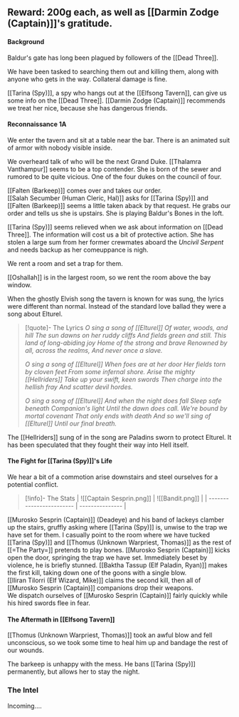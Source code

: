 ## Reward: 200g each, as well as [[Darmin Zodge (Captain)]]'s gratitude.

#### Background
Baldur's gate has long been plagued by followers of the [[Dead Three]].  

We have been tasked to searching them out and killing them, along with anyone who gets in the way.  Collateral damage is fine.  

[[Tarina (Spy)]], a spy who hangs out at the [[Elfsong Tavern]], can give us some info on the [[Dead Three]].  [[Darmin Zodge (Captain)]] recommends we treat her nice, because she has dangerous friends.

#### Reconnaissance 1A
We enter the tavern and sit at a table near the bar.  There is an animated suit of armor with nobody visible inside.

We overheard talk of who will be the next Grand Duke.  [[Thalamra Vanthampur]] seems to be a top contender.  She is born of the sewer and rumored to be quite vicious.  One of the four dukes on the council of four.  

[[Falten (Barkeep)]] comes over and takes our order.  
[[Salah Secumber (Human Cleric, Hal)]] asks for [[Tarina (Spy)]] and [[Falten (Barkeep)]] seems a little taken aback by that request.  He grabs our order and tells us she is upstairs.  She is playing Baldur's Bones in the loft.  

[[Tarina (Spy)]] seems relieved when we ask about information on [[Dead Three]].  The information will cost us a bit of protective action.  She has stolen a large sum from her former crewmates aboard the *Uncivil Serpent* and needs backup as her comeuppance is nigh.

We rent a room and set a trap for them.

[[Oshallah]] is in the largest room, so we rent the room above the bay window.

When the ghostly Elvish song the tavern is known for was sung, the lyrics were different than normal.  Instead of the standard love ballad they were a song about Elturel.

> [!quote]- The Lyrics
> *O sing a song of [[Elturel]]*
*Of water, woods, and hill*
*The sun dawns on her ruddy cliffs*
*And fields green and still.*
*This land of long-abiding joy*
*Home of the strong and brave*
*Renowned by all, across the realms,*
*And never once a slave.*
>
>*O sing a song of [[Elturel]]*
*When foes are at her door*
*Her fields torn by cloven feet*
*From some infernal shore.*
*Arise the mighty [[Hellriders]]*
*Take up your swift, keen swords*
*Then charge into the hellish fray*
*And scatter devil hordes.*
>
>*O sing a song of [[Elturel]]*
*And when the night does fall*
*Sleep safe beneath Companion's light*
*Until the dawn does call.*
*We're bound by mortal covenant*
*That only ends with death*
*And so we'll sing of [[Elturel]]*
*Until our final breath.*

The [[Hellriders]] sung of in the song are Paladins sworn to protect Elturel.  It has been speculated that they fought their way into Hell itself.

#### The Fight for [[Tarina (Spy)]]'s Life
We hear a bit of a commotion arise downstairs and steel ourselves for a potential conflict.

> [!info]- The Stats
| ![[Captain Sesprin.png]] | ![[Bandit.png]] |
| ------------------------ | --------------- |

[[Murosko Sesprin (Captain)]] (Deadeye) and his band of lackeys clamber up the stairs, gruffly asking where [[Tarina (Spy)]] is, unwise to the trap we have set for them.  I casually point to the room where we have tucked [[Tarina (Spy)]] and [[Thomus (Unknown Warpriest, Thomas)]] as the rest of [[=The Party=]]  pretends to play bones.
[[Murosko Sesprin (Captain)]] kicks open the door, springing the trap we have set.  Immediately beset by violence, he is briefly stunned.
[[Baktha Tassup (Elf Paladin, Ryan)]] makes the first kill, taking down one of the goons with a single blow.  
[[Iliran Tilorri (Elf Wizard, Mike)]] claims the second kill, then all of [[Murosko Sesprin (Captain)]] companions drop their weapons.  
We dispatch ourselves of [[Murosko Sesprin (Captain)]] fairly quickly while his hired swords flee in fear.

#### The Aftermath in [[Elfsong Tavern]]
[[Thomus (Unknown Warpriest, Thomas)]] took an awful blow and fell unconscious, so we took some time to heal him up and bandage the rest of our wounds.  

The barkeep is unhappy with the mess.  He bans [[Tarina (Spy)]] permanently, but allows her to stay the night.

### The Intel
Incoming....